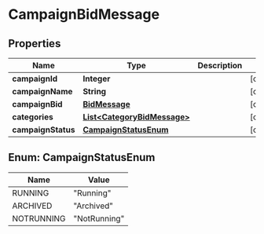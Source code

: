 

# CampaignBidMessage

## Properties

Name | Type | Description | Notes
------------ | ------------- | ------------- | -------------
**campaignId** | **Integer** |  |  [optional]
**campaignName** | **String** |  |  [optional]
**campaignBid** | [**BidMessage**](BidMessage.md) |  |  [optional]
**categories** | [**List&lt;CategoryBidMessage&gt;**](CategoryBidMessage.md) |  |  [optional]
**campaignStatus** | [**CampaignStatusEnum**](#CampaignStatusEnum) |  |  [optional]



## Enum: CampaignStatusEnum

Name | Value
---- | -----
RUNNING | &quot;Running&quot;
ARCHIVED | &quot;Archived&quot;
NOTRUNNING | &quot;NotRunning&quot;



